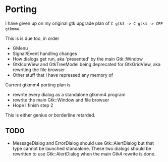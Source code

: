 # Porting

I have given up on my original gtk upgrade plan of ```C gtk3 -> C gtk4 -> CPP gtkmm4```.

This is is due too, in order

- GMenu
- Signal/Event handling changes
- How dialogs get run, aka 'presented' by the main Gtk::Window
- GtkIconView and GtkTreeModel being deprecated for GtkGridView, aka rewriting the file browser
- Other stuff that I have repressed any memory of

Current gtkmm4 porting plan is

- rewrite every dialog as a standalone gtkmm4 program
- rewrite the main Gtk::Window and file browser
- Hope I finish step 2

This is either genius or borderline retarded.

## TODO

- MessageDialog and ErrorDialog should use Gtk::AlertDialog but that type cannot be launched standalone. These two dialogs should be rewritten to use Gtk::AlertDialog when the main Gtk4 rewrite is done.

